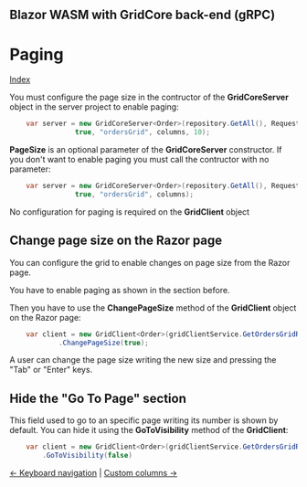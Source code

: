 ## Blazor WASM with GridCore back-end (gRPC)

# Paging

[Index](Documentation.md)

You must configure the page size in the contructor of the **GridCoreServer** object in the server project to enable paging:

```c#
    var server = new GridCoreServer<Order>(repository.GetAll(), Request.Query,
                true, "ordersGrid", columns, 10);
```

**PageSize** is an optional parameter of the **GridCoreServer** constructor. If you don't want to enable paging you must call the contructor with no parameter:

```c#
    var server = new GridCoreServer<Order>(repository.GetAll(), Request.Query,
                true, "ordersGrid", columns);
```

No configuration for paging is required on the **GridClient** object

## Change page size on the Razor page

You can configure the grid to enable changes on page size from the Razor page.

You have to enable paging as shown in the section before.

Then you have to use the **ChangePageSize** method of the **GridClient** object on the Razor page:

```c#
    var client = new GridClient<Order>(gridClientService.GetOrdersGridRows, query, false, "ordersGrid", Columns, locale)
            .ChangePageSize(true);
```

A user can change the page size writing the new size and pressing the "Tab" or "Enter" keys.

## Hide the "Go To Page" section

This field used to go to an specific page writing its number is shown by default. You can hide it using the **GoToVisibility** method of the **GridClient**:

```c#
    var client = new GridClient<Order>(gridClientService.GetOrdersGridRows, query, false, "ordersGrid", Columns, locale)
        .GoToVisibility(false)
```

[<- Keyboard navigation](Keyboard_navigation.md) | [Custom columns ->](Custom_columns.md)